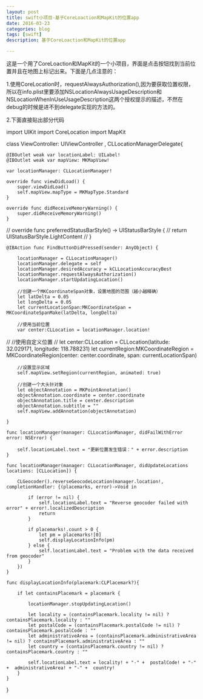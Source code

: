 ```yaml
---
layout: post
title: swift小项目-基于CoreLoaction和MapKit的位置app
date: 2016-03-23
categories: blog
tags: [swift]
description: 基于CoreLoaction和MapKit的位置app

---
```


这是一个用了CoreLoaction和MapKit的一个小项目，界面是点击按钮找到当前位置并且在地图上标记出来。下面是几点注意的：

1.使用CoreLocation时，requestAlwaysAuthorization(),因为要获取位置权限，所以在info.plist里要添加NSLocationAlwaysUsageDescription和NSLocationWhenInUseUsageDescription这两个授权提示的描述，不然在debug的时候是进不到delegate实现的方法的。



2.下面直接贴出部分代码

import UIKit
import CoreLocation
import MapKit

class ViewController: UIViewController , CLLocationManagerDelegate{

    @IBOutlet weak var locationLabel: UILabel!
    @IBOutlet weak var mapView: MKMapView!
    
    var locationManager: CLLocationManager!
    
    override func viewDidLoad() {
        super.viewDidLoad()
        self.mapView.mapType = MKMapType.Standard
    }

    override func didReceiveMemoryWarning() {
        super.didReceiveMemoryWarning()
    }
    
//    override func preferredStatusBarStyle() -> UIStatusBarStyle {
//        return UIStatusBarStyle.LightContent
//    }

    @IBAction func FindButtonDidPressed(sender: AnyObject) {
        
        locationManager = CLLocationManager()
        locationManager.delegate = self
        locationManager.desiredAccuracy = kCLLocationAccuracyBest
        locationManager.requestAlwaysAuthorization()
        locationManager.startUpdatingLocation()
        
        //创建一个MKCoordinateSpan对象，设置地图的范围（越小越精确）
        let latDelta = 0.05
        let longDelta = 0.05
        let currentLocationSpan:MKCoordinateSpan = MKCoordinateSpanMake(latDelta, longDelta)
        
        //使用当前位置
        var center:CLLocation = locationManager.location!
//        //使用自定义位置
//        let center:CLLocation = CLLocation(latitude: 32.029171, longitude: 118.788231)
        let currentRegion:MKCoordinateRegion = MKCoordinateRegion(center: center.coordinate,
                                                                  span: currentLocationSpan)
        
        //设置显示区域
        self.mapView.setRegion(currentRegion, animated: true)
        
        //创建一个大头针对象
        let objectAnnotation = MKPointAnnotation()
        objectAnnotation.coordinate = center.coordinate
        objectAnnotation.title = center.description
        objectAnnotation.subtitle = ""
        self.mapView.addAnnotation(objectAnnotation)
        
    }
    
    func locationManager(manager: CLLocationManager, didFailWithError error: NSError) {
    
        self.locationLabel.text = "更新位置发生错误：" + error.description
    }
    
    func locationManager(manager: CLLocationManager, didUpdateLocations locations: [CLLocation]) {
        
        CLGeocoder().reverseGeocodeLocation(manager.location!, completionHandler: {(placemarks, error)->Void in
            
            if (error != nil) {
                self.locationLabel.text = "Reverse geocoder failed with error" + error!.localizedDescription
                return
            }
            
            if placemarks!.count > 0 {
                let pm = placemarks![0]
                self.displayLocationInfo(pm)
            } else {
                self.locationLabel.text = "Problem with the data received from geocoder"
            }
        })
    }
    
    func displayLocationInfo(placemark:CLPlacemark?){
        
        if let containsPlacemark = placemark {
            
            locationManager.stopUpdatingLocation()
            
            let locality = (containsPlacemark.locality != nil) ? containsPlacemark.locality : ""
            let postalCode = (containsPlacemark.postalCode != nil) ? containsPlacemark.postalCode : ""
            let administrativeArea = (containsPlacemark.administrativeArea != nil) ? containsPlacemark.administrativeArea : ""
            let country = (containsPlacemark.country != nil) ? containsPlacemark.country : ""
            
            self.locationLabel.text = locality! + "-" +  postalCode! + "-" +  administrativeArea! + "-" +  country!
        }
    }

}
